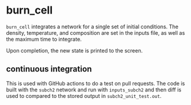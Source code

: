 # burn_cell

`burn_cell` integrates a network for a single set of initial
conditions.  The density, temperature, and composition are set in the
inputs file, as well as the maximum time to integrate.

Upon completion, the new state is printed to the screen.


## continuous integration

This is used with GitHub actions to do a test on pull requests.  The
code is built with the `subch2` network and run with `inputs_subch2`
and then diff is used to compared to the stored output in
`subch2_unit_test.out`.
